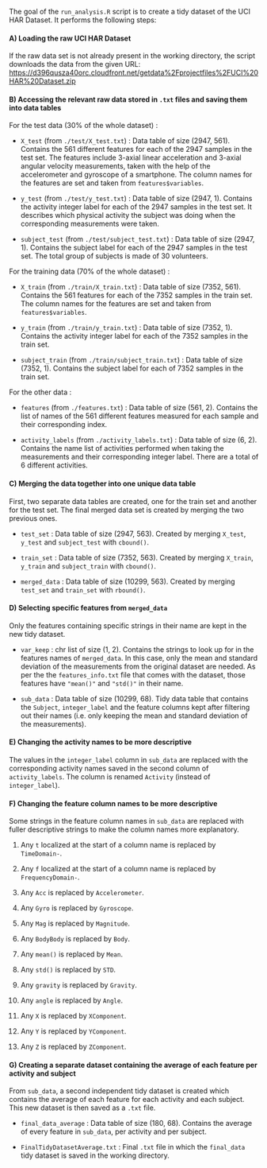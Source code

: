 The goal of the `run_analysis.R` script is to create a tidy dataset of the UCI HAR Dataset. It performs the following steps:

#### **A) Loading the raw UCI HAR Dataset**

If the raw data set is not already present in the working directory, the script downloads the data from the given URL: <https://d396qusza40orc.cloudfront.net/getdata%2Fprojectfiles%2FUCI%20HAR%20Dataset.zip>

#### **B) Accessing the relevant raw data stored in `.txt` files and saving them into data tables**

For the test data (30% of the whole dataset) :

-   `X_test` (from `./test/X_test.txt`) : Data table of size (2947, 561). Contains the 561 different features for each of the 2947 samples in the test set. The features include 3-axial linear acceleration and 3-axial angular velocity measurements, taken with the help of the accelerometer and gyroscope of a smartphone. The column names for the features are set and taken from `features$variables`.

-   `y_test` (from `./test/y_test.txt`) : Data table of size (2947, 1). Contains the activity integer label for each of the 2947 samples in the test set. It describes which physical activity the subject was doing when the corresponding measurements were taken.

-   `subject_test` (from `./test/subject_test.txt`) : Data table of size (2947, 1). Contains the subject label for each of the 2947 samples in the test set. The total group of subjects is made of 30 volunteers.

For the training data (70% of the whole dataset) :

-   `X_train` (from `./train/X_train.txt`) : Data table of size (7352, 561). Contains the 561 features for each of the 7352 samples in the train set. The column names for the features are set and taken from `features$variables`.

-   `y_train` (from `./train/y_train.txt`) : Data table of size (7352, 1). Contains the activity integer label for each of the 7352 samples in the train set.

-   `subject_train` (from `./train/subject_train.txt`) : Data table of size (7352, 1). Contains the subject label for each of 7352 samples in the train set.

For the other data :

-   `features` (from `./features.txt`) : Data table of size (561, 2). Contains the list of names of the 561 different features measured for each sample and their corresponding index.

-   `activity_labels` (from `./activity_labels.txt`) : Data table of size (6, 2). Contains the name list of activities performed when taking the measurements and their corresponding integer label. There are a total of 6 different activities.

#### **C) Merging the data together into one unique data table**

First, two separate data tables are created, one for the train set and another for the test set. The final merged data set is created by merging the two previous ones.

-   `test_set` : Data table of size (2947, 563). Created by merging `X_test`, `y_test` and `subject_test` with `cbound()`.

-   `train_set` : Data table of size (7352, 563). Created by merging `X_train`, `y_train` and `subject_train` with `cbound()`.

-   `merged_data` : Data table of size (10299, 563). Created by merging `test_set` and `train_set` with `rbound()`.

#### **D) Selecting specific features from `merged_data`**

Only the features containing specific strings in their name are kept in the new tidy dataset.

-   `var_keep` : chr list of size (1, 2). Contains the strings to look up for in the features names of `merged_data`. In this case, only the mean and standard deviation of the measurements from the original dataset are needed. As per the the `features_info.txt` file that comes with the dataset, those features have `"mean()"` and `"std()"` in their name.

-   `sub_data` : Data table of size (10299, 68). Tidy data table that contains the `Subject`, `integer_label` and the feature columns kept after filtering out their names (i.e. only keeping the mean and standard deviation of the measurements).

#### **E) Changing the activity names to be more descriptive**

The values in the `integer_label` column in `sub_data` are replaced with the corresponding activity names saved in the second column of `activity_labels`. The column is renamed `Activity` (instead of `integer_label`).

#### **F) Changing the feature column names to be more descriptive**

Some strings in the feature column names in `sub_data` are replaced with fuller descriptive strings to make the column names more explanatory.

1.  Any `t` localized at the start of a column name is replaced by `TimeDomain-`.

2.  Any `f` localized at the start of a column name is replaced by `FrequencyDomain-`.

3.  Any `Acc` is replaced by `Accelerometer`.

4.  Any `Gyro` is replaced by `Gyroscope`.

5.  Any `Mag` is replaced by `Magnitude`.

6.  Any `BodyBody` is replaced by `Body`.

7.  Any `mean()` is replaced by `Mean`.

8.  Any `std()` is replaced by `STD`.

9.  Any `gravity` is replaced by `Gravity`.

10. Any `angle` is replaced by `Angle`.

11. Any `X` is replaced by `XComponent`.

12. Any `Y` is replaced by `YComponent`.

13. Any `Z` is replaced by `ZComponent`.

#### **G) Creating a separate dataset containing the average of each feature per activity and subject**

From `sub_data`, a second independent tidy dataset is created which contains the average of each feature for each activity and each subject. This new dataset is then saved as a `.txt` file.

-   `final_data_average` : Data table of size (180, 68). Contains the average of every feature in `sub_data`, per activity and per subject.

-   `FinalTidyDatasetAverage.txt` : Final `.txt` file in which the `final_data` tidy dataset is saved in the working directory.
